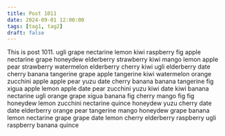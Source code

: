```yaml
---
title: Post 1011
date: 2024-09-01 12:00:00
tags: [tag1, tag2]
draft: false
---
```

This is post 1011.
ugli
grape
nectarine
lemon
kiwi
raspberry
fig
apple
nectarine
grape
honeydew
elderberry
strawberry
kiwi
mango
lemon
apple
pear
strawberry
watermelon
elderberry
cherry
kiwi
ugli
elderberry
date
cherry
banana
tangerine
grape
apple
tangerine
kiwi
watermelon
orange
zucchini
apple
apple
pear
yuzu
date
cherry
banana
banana
tangerine
fig
xigua
apple
lemon
apple
date
pear
zucchini
yuzu
kiwi
date
kiwi
banana
nectarine
ugli
orange
grape
xigua
banana
fig
cherry
mango
fig
fig
honeydew
lemon
zucchini
nectarine
quince
honeydew
yuzu
cherry
date
date
elderberry
orange
pear
tangerine
mango
honeydew
grape
banana
lemon
nectarine
grape
grape
date
lemon
cherry
elderberry
raspberry
ugli
raspberry
banana
quince
